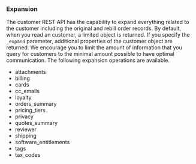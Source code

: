 ### Expansion

The customer REST API has the capability to expand everything related to the customer including 
the original and rebill order records.  By default, when you read an customer, a
limited object is returned.  If you specify the `_expand` parameter, additional properties of the customer
object are returned.  We encourage you to limit the amount of information that you query for customers
to the minimal amount possible to have optimal communication.  The following expansion operations are
available.

* attachments
* billing
* cards
* cc_emails
* loyalty
* orders_summary
* pricing_tiers
* privacy
* quotes_summary
* reviewer
* shipping
* software_entitlements
* tags
* tax_codes
